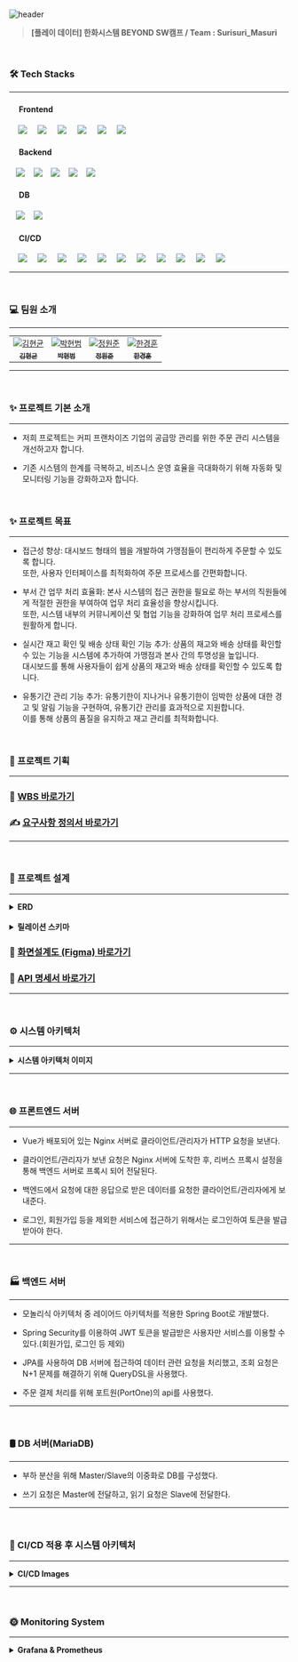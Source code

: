 <br>

![header](https://capsule-render.vercel.app/api?type=venom&height=300&color=FFDC00&text=GIGA%20COFFEE&textBg=false&animation=fadeIn&fontColor=452613&fontSize=80&reversal=false&desc=기억%20속,%20가장%20맛있었던%20한%20모금&descAlignY=80)

> **[플레이 데이터] 한화시스템 BEYOND SW캠프 / Team : Surisuri_Masuri**

<br>

### 🛠 Tech Stacks

---

#### &nbsp;　Frontend

&nbsp;&nbsp;&nbsp;&nbsp;<img src="https://img.shields.io/badge/HTML5-E34F26?style=flat&logo=HTML5&logoColor=white">
&nbsp;&nbsp;&nbsp;&nbsp;<img src="https://img.shields.io/badge/CSS3-1572B6?style=flat&logo=CSS3&logoColor=white&color=darkblue">
&nbsp;&nbsp;&nbsp;&nbsp;<img src="https://img.shields.io/badge/JavaScript-F7DF1E?style=flat&logo=JavaScript&logoColor=black">
&nbsp;&nbsp;&nbsp;&nbsp;<img src="https://img.shields.io/badge/Vue.js-4FC08D?style=flat&logo=Vue.js&logoColor=black&color=lightgreen">
&nbsp;&nbsp;&nbsp;&nbsp;<img src="https://img.shields.io/badge/nginx-%23009639.svg?style=flat&logo=nginx&logoColor=white"></a>
&nbsp;&nbsp;&nbsp;&nbsp;<img src="https://img.shields.io/badge/Pinia-0285C9?style=flat&color=dark"></a>

#### &nbsp;　Backend

&nbsp;&nbsp;&nbsp;<img src="https://img.shields.io/badge/Spring%20Boot-6DB33F?style=flat&logo=Spring%20Boot&logoColor=white&color=green"/>
&nbsp;&nbsp;&nbsp;<img src="https://img.shields.io/badge/Spring%20Security-6DB33F?style=flat&logo=Spring%20Security&logoColor=white&color=darkgreen"/>
&nbsp;&nbsp;&nbsp;<img src="https://img.shields.io/badge/Amazon%20AWS-232F3E?style=flat&logo=Amazon%20AWS&logoColor=black&color=orange"/>
&nbsp;&nbsp;&nbsp;<img src="https://img.shields.io/badge/Amazon%20EC2-232F3E?style=flat&logo=Amazon%20EC2&logoColor=black&color=orange"/>
&nbsp;&nbsp;&nbsp;<img src="https://img.shields.io/badge/Amazon%20RDS-232F3E?style=flat&logo=Amazon%20RDS&logoColor=black&color=orange"/>


#### &nbsp;　DB

&nbsp;&nbsp;&nbsp;<img src="https://img.shields.io/badge/MariaDB-003545?style=flat&logo=MariaDB&logoColor=white"/>
&nbsp;&nbsp;&nbsp;<img src="https://img.shields.io/badge/Redis-DC382D?style=flat&logo=Redis&logoColor=white"/>


#### &nbsp;　CI/CD

&nbsp;&nbsp;&nbsp;&nbsp;<img src="https://img.shields.io/badge/GitHub-181717?style=flat&logo=GitHub&logoColor=white&color=black"></a>
&nbsp;&nbsp;&nbsp;&nbsp;<img src="https://img.shields.io/badge/Git-F05032?style=flat&logo=Git&logoColor=white&color=ffa500"></a>
&nbsp;&nbsp;&nbsp;&nbsp;<img src="https://img.shields.io/badge/Jenkins-D24939?style=flat&logo=Jenkins&logoColor=white"/>
&nbsp;&nbsp;&nbsp;&nbsp;<img src="https://img.shields.io/badge/Docker-2496ED?style=flat&logo=Docker&logoColor=black&color=blue"/></a>
&nbsp;&nbsp;&nbsp;&nbsp;<img src="https://img.shields.io/badge/Kubernetes-326CE5?style=flat&logo=Kubernetes&logoColor=blue&color=skyblue"/></a>
&nbsp;&nbsp;&nbsp;&nbsp;<img src="https://img.shields.io/badge/Selenium-43B02A?style=flat&logo=Selenium&logoColor=white"/></a>
&nbsp;&nbsp;&nbsp;&nbsp;<img src="https://img.shields.io/badge/Jest-C21325?style=flat&logo=Jest&logoColor=black&color=orange"/></a>
&nbsp;&nbsp;&nbsp;&nbsp;<img src="https://img.shields.io/badge/JUnit5-25A162?style=flat&logo=JUnit5&logoColor=green&color=red"/></a>
&nbsp;&nbsp;&nbsp;&nbsp;<img src="https://img.shields.io/badge/Slack-4A154B?style=flat&logo=Slack&logoColor=yellow&color=purple"/></a>
&nbsp;&nbsp;&nbsp;&nbsp;<img src="https://img.shields.io/badge/Prometheus-E6522C?style=flat&logo=Prometheus&logoColor=white"/>
&nbsp;&nbsp;&nbsp;&nbsp;<img src="https://img.shields.io/badge/Grafana-F46800?style=flat&logo=Grafana&logoColor=white"/>

---

<br>

### 💻 팀원 소개
---

<div align="center">
<table>
<tr>
<td align="center"><a href="https://github.com/your-github-hyeongyun"><img src="https://via.placeholder.com/150" width="100" height="100" alt="김현균"/><br /><sub><b>김현균</b></sub></a></td>
<td align="center"><a href="https://github.com/your-github-hyeonbeom"><img src="https://via.placeholder.com/150" width="100" height="100" alt="박현범"/><br /><sub><b>박현범</b></sub></a></td>
<td align="center"><a href="https://github.com/your-github-wonjun"><img src="https://via.placeholder.com/150" width="100" height="100" alt="정원준"/><br /><sub><b>정원준</b></sub></a></td>
<td align="center"><a href="https://github.com/your-github-kyunghoon"><img src="https://via.placeholder.com/150" width="100" height="100" alt="한경훈"/><br /><sub><b>한경훈</b></sub></a></td>
</tr>
</table>
</div>

---

<br>

### ✨ 프로젝트 기본 소개

---

- 저희 프로젝트는 커피 프랜차이즈 기업의 공급망 관리를 위한 주문 관리 시스템을 개선하고자 합니다.


- 기존 시스템의 한계를 극복하고, 비즈니스 운영 효율을 극대화하기 위해 자동화 및 모니터링 기능을 강화하고자 합니다.

<br>

### ✨ 프로젝트 목표

---

- 접근성 향상: 대시보드 형태의 웹을 개발하여 가맹점들이 편리하게 주문할 수 있도록 합니다. <br> 또한, 사용자 인터페이스를 최적화하여 주문 프로세스를 간편화합니다.


- 부서 간 업무 처리 효율화: 본사 시스템의 접근 권한을 필요로 하는 부서의 직원들에게 적절한 권한을 부여하여 업무 처리 효율성을 향상시킵니다. <br> 또한, 시스템 내부의 커뮤니케이션 및 협업 기능을 강화하여 업무 처리 프로세스를 원활하게 합니다.


- 실시간 재고 확인 및 배송 상태 확인 기능 추가: 상품의 재고와 배송 상태를 확인할 수 있는 기능을 시스템에 추가하여 가맹점과 본사 간의 투명성을 높입니다. <br> 대시보드를 통해 사용자들이 쉽게 상품의 재고와 배송 상태를 확인할 수 있도록 합니다.


- 유통기간 관리 기능 추가: 유통기한이 지나거나 유통기한이 임박한 상품에 대한 경고 및 알림 기능을 구현하여, 유통기간 관리를 효과적으로 지원합니다. <br> 이를 통해 상품의 품질을 유지하고 재고 관리를 최적화합니다.

<br>

### 📌  프로젝트 기획

---

### 🔗 [WBS 바로가기](https://docs.google.com/spreadsheets/d/1VS6h_UvXCQAMcixQ1COoRRyjtkPPxUBTzK4tpFutFXQ/edit#gid=420001454)

### ✍ [요구사항 정의서 바로가기](https://docs.google.com/spreadsheets/d/1mO0hrGlxiyJS6M7duXKe6gTWfpthLB1u7dr9gcEcNyw/edit#gid=1526384192)

---
<br>

### 📜 프로젝트 설계

---

<details>
<summary style="font-size: 14px; font-weight: bold;">ERD</summary>
<br>
<img src="./img/final_erd.png">
<br>
</details>

<br>

<details>
<summary style="font-size: 14px; font-weight: bold;">릴레이션 스키마</summary>
<br>
<img src="./img/final_relation.png">
<br>
</details>


### 🔗 [화면설계도 (Figma) 바로가기](https://www.figma.com/file/gibflCmudNsrlpFDWKvJxJ/Giga-Coffee?type=design&node-id=0-1&mode=design&t=EAiTX7alUngoUoYI-0)

### 🔗 [API 명세서 바로가기](https://www.notion.so/API-3680b3a4d3b641108f2686515dfc2222)

---

<br>

### ⚙️ 시스템 아키텍처

---
<details>
<summary style="font-size: 14px; font-weight: bold;">시스템 아키텍처 이미지</summary>
<br>
<img src="./img/systemArchitecture.png">
<br>
</details>

---
<br>

### 🌐 프론트엔드 서버

---

- Vue가 배포되어 있는 Nginx 서버로 클라이언트/관리자가 HTTP 요청을 보낸다.


- 클라이언트/관리자가 보낸 요청은 Nginx 서버에 도착한 후, 리버스 프록시 설정을 통해 백엔드 서버로 프록시 되어 전달된다.


- 백엔드에서 요청에 대한 응답으로 받은 데이터를 요청한 클라이언트/관리자에게 보내준다.


- 로그인, 회원가입 등을 제외한 서비스에 접근하기 위해서는 로그인하여 토큰을 발급 받아야 한다.

---
<br>

### 🏭 백엔드 서버

---

- 모놀리식 아키텍처 중 레이어드 아키텍처를 적용한 Spring Boot로 개발했다.


- Spring Security를 이용하여 JWT 토큰을 발급받은 사용자만 서비스를 이용할 수 있다.(회원가입, 로그인 등 제외)


- JPA를 사용하여 DB 서버에 접근하여 데이터 관련 요청을 처리했고, 조회 요청은 N+1 문제를 해결하기 위해 QueryDSL을 사용했다.


- 주문 결제 처리를 위해 포트원(PortOne)의 api를 사용했다.

---
<br>

### 🛢 DB 서버(MariaDB)

---

- 부하 분산을 위해 Master/Slave의 이중화로 DB를 구성했다.


- 쓰기 요청은 Master에 전달하고, 읽기 요청은 Slave에 전달한다.

---
<br>

### 🚀 CI/CD 적용 후 시스템 아키텍처

---

<details>
<summary style="font-size: 14px; font-weight: bold;">CI/CD Images</summary>
<br>
<img src="./img/systemArchitecture_CICD.png">
<br>
<br>
    
#### CI/CD

---

- 개발자가 소스코드를 github에 push한다.


- push 이후, github에서 jenkins로 webhook을 전달한다.


- jenkins에서 github의 소스코드를 clone하고 오류를 체크한다.


- 테스트 코드를 실행하여 성공하면 젠킨스 파이프라인의 다음 스테이지로 넘어가고, 실패하면 실행을 멈춘다.


- 테스트 코드를 성공하면 소스코드를 build 하고, dockerhub에 push한다.


- 쿠버네티스 서버의 manifest 파일의 버전을 갱신하고 적용하여 배포한다.

</details>

---
<br>

###  🌞 Monitoring System

---

<details>
<summary style="font-size: 14px; font-weight: bold;">Grafana & Prometheus</summary>
<br>
<img src="./img/systemArchitecture_CICD.png">
<br>
<br>


